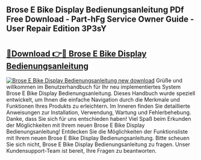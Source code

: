 ## Brose E Bike Display Bedienungsanleitung PDf Free Download - Part-hFg Service Owner Guide - User Repair Edition 3P3sY

# <h2><a href="http://df3u0h.blite.top/?on=Brose+E+Bike+Display+Bedienungsanleitung">🔗Download 👉🔴 Brose E Bike Display Bedienungsanleitung</a></h2>

[![Brose E Bike Display Bedienungsanleitung new download](https://i.imgur.com/lujVjoI.png)](http://df3u0h.blite.top/?on=Brose+E+Bike+Display+Bedienungsanleitung)
Grüße und willkommen im Benutzerhandbuch für Ihr neu implementiertes System Brose E Bike Display Bedienungsanleitung. Dieses Handbuch wurde speziell entwickelt, um Ihnen die einfache Navigation durch die Merkmale und Funktionen Ihres Produkts zu erleichtern. Im Inneren finden Sie detaillierte Anweisungen zur Installation, Verwendung, Wartung und Fehlerbehebung. Danke, dass Sie sich für uns entschieden haben! Viel Spaß beim Erkunden der Möglichkeiten mit Ihrem neuen Brose E Bike Display Bedienungsanleitung! Entdecken Sie die Möglichkeiten der Funktionsliste mit Ihrem neuen Brose E Bike Display Bedienungsanleitung. Bitte scheuen Sie sich nicht, Brose E Bike Display Bedienungsanleitung zu fragen. Unser Kundensupport-Team ist bereit, Ihre Fragen zu beantworten.
